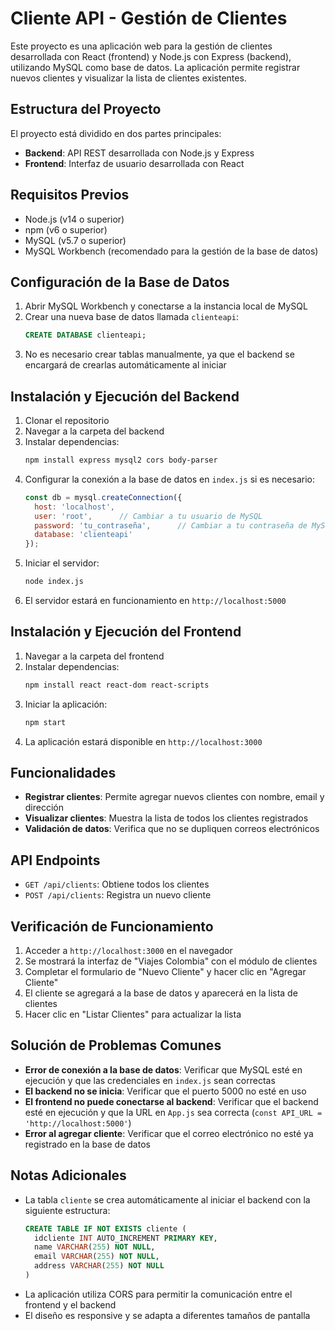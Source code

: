 # Cliente API - Gestión de Clientes

Este proyecto es una aplicación web para la gestión de clientes desarrollada con React (frontend) y Node.js con Express (backend), utilizando MySQL como base de datos. La aplicación permite registrar nuevos clientes y visualizar la lista de clientes existentes.

## Estructura del Proyecto

El proyecto está dividido en dos partes principales:
- **Backend**: API REST desarrollada con Node.js y Express
- **Frontend**: Interfaz de usuario desarrollada con React

## Requisitos Previos

- Node.js (v14 o superior)
- npm (v6 o superior)
- MySQL (v5.7 o superior)
- MySQL Workbench (recomendado para la gestión de la base de datos)

## Configuración de la Base de Datos

1. Abrir MySQL Workbench y conectarse a la instancia local de MySQL
2. Crear una nueva base de datos llamada `clienteapi`:
   ```sql
   CREATE DATABASE clienteapi;
   ```
3. No es necesario crear tablas manualmente, ya que el backend se encargará de crearlas automáticamente al iniciar

## Instalación y Ejecución del Backend

1. Clonar el repositorio
2. Navegar a la carpeta del backend
3. Instalar dependencias:
   ```bash
   npm install express mysql2 cors body-parser
   ```
4. Configurar la conexión a la base de datos en `index.js` si es necesario:
   ```javascript
   const db = mysql.createConnection({
     host: 'localhost',
     user: 'root',      // Cambiar a tu usuario de MySQL
     password: 'tu_contraseña',      // Cambiar a tu contraseña de MySQL
     database: 'clienteapi'
   });
   ```
5. Iniciar el servidor:
   ```bash
   node index.js
   ```
6. El servidor estará en funcionamiento en `http://localhost:5000`

## Instalación y Ejecución del Frontend

1. Navegar a la carpeta del frontend
2. Instalar dependencias:
   ```bash
   npm install react react-dom react-scripts
   ```
3. Iniciar la aplicación:
   ```bash
   npm start
   ```
4. La aplicación estará disponible en `http://localhost:3000`

## Funcionalidades

- **Registrar clientes**: Permite agregar nuevos clientes con nombre, email y dirección
- **Visualizar clientes**: Muestra la lista de todos los clientes registrados
- **Validación de datos**: Verifica que no se dupliquen correos electrónicos

## API Endpoints

- `GET /api/clients`: Obtiene todos los clientes
- `POST /api/clients`: Registra un nuevo cliente

## Verificación de Funcionamiento

1. Acceder a `http://localhost:3000` en el navegador
2. Se mostrará la interfaz de "Viajes Colombia" con el módulo de clientes
3. Completar el formulario de "Nuevo Cliente" y hacer clic en "Agregar Cliente"
4. El cliente se agregará a la base de datos y aparecerá en la lista de clientes
5. Hacer clic en "Listar Clientes" para actualizar la lista

## Solución de Problemas Comunes

- **Error de conexión a la base de datos**: Verificar que MySQL esté en ejecución y que las credenciales en `index.js` sean correctas
- **El backend no se inicia**: Verificar que el puerto 5000 no esté en uso
- **El frontend no puede conectarse al backend**: Verificar que el backend esté en ejecución y que la URL en `App.js` sea correcta (`const API_URL = 'http://localhost:5000'`)
- **Error al agregar cliente**: Verificar que el correo electrónico no esté ya registrado en la base de datos

## Notas Adicionales

- La tabla `cliente` se crea automáticamente al iniciar el backend con la siguiente estructura:
  ```sql
  CREATE TABLE IF NOT EXISTS cliente (
    idcliente INT AUTO_INCREMENT PRIMARY KEY,
    name VARCHAR(255) NOT NULL,
    email VARCHAR(255) NOT NULL,
    address VARCHAR(255) NOT NULL
  )
  ```
- La aplicación utiliza CORS para permitir la comunicación entre el frontend y el backend
- El diseño es responsive y se adapta a diferentes tamaños de pantalla
